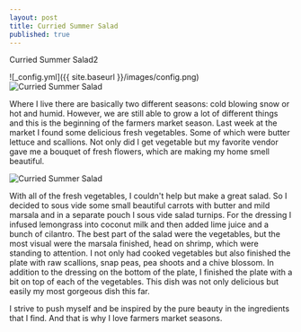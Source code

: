 ```yaml
---
layout: post
title: Curried Summer Salad
published: true
---
```


Curried Summer Salad2

![_config.yml]({{ site.baseurl }}/images/config.png)
![Curried Summer Salad](https://2.bp.blogspot.com/-4ftgrW1bXL8/VW4OBNBJNKI/AAAAAAAAAVw/Cv_75kTlTM8/s400/IMG_2666.JPG) 

Where I live there are basically two different seasons: cold blowing snow or hot and humid. However, we are still able to grow a lot of different things and this is the beginning of the farmers market season. Last week at the market I found some delicious fresh vegetables. Some of which were butter lettuce and scallions. Not only did I get vegetable but my favorite vendor gave me a bouquet of fresh flowers, which are making my home smell beautiful. 

![Curried Summer Salad](https://2.bp.blogspot.com/-4ftgrW1bXL8/VW4OBNBJNKI/AAAAAAAAAVw/Cv_75kTlTM8/s400/IMG_2666.JPG) 


With all of the fresh vegetables, I couldn't help but make a great salad. So I decided to sous vide some small beautiful carrots with butter and mild marsala and in a separate pouch I sous vide salad turnips. For the dressing I infused lemongrass into coconut milk and then added lime juice and a bunch of cilantro. The best part of the salad were the vegetables, but the most visual were the marsala finished, head on shrimp, which were standing to attention. I not only had cooked vegetables but also finished the plate with raw scallions, snap peas, pea shoots and a chive blossom. In addition to the dressing on the bottom of the plate, I finished the plate with a bit on top of each of the vegetables. This dish was not only delicious but easily my most gorgeous dish this far. 

I strive to push myself and be inspired by the pure beauty in the ingredients that I find. And that is why I love farmers market seasons. 